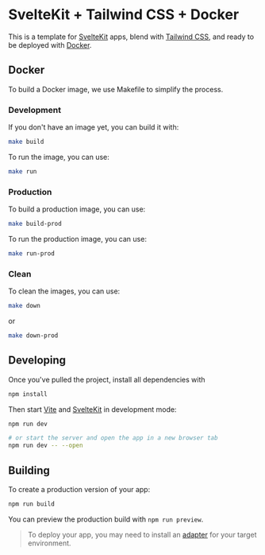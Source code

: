 # SvelteKit + Tailwind CSS + Docker

This is a template for [SvelteKit](https://kit.svelte.dev) apps, blend with [Tailwind CSS](https://tailwindcss.com/), and ready to be deployed with [Docker](https://www.docker.com/).

## Docker

To build a Docker image, we use Makefile to simplify the process. 

### Development

If you don't have an image yet, you can build it with:
```bash
make build
```

To run the image, you can use:
```bash
make run
```

### Production

To build a production image, you can use:
```bash
make build-prod
```

To run the production image, you can use:
```bash
make run-prod
```

### Clean

To clean the images, you can use:
```bash
make down
```
or
```bash
make down-prod
```

## Developing

Once you've pulled the project, install all dependencies with 

```bash 
npm install
```

Then start [Vite](https://vitejs.dev) and [SvelteKit](https://kit.svelte.dev) in development mode:

```bash
npm run dev

# or start the server and open the app in a new browser tab
npm run dev -- --open
```

## Building

To create a production version of your app:

```bash
npm run build
```

You can preview the production build with `npm run preview`.

> To deploy your app, you may need to install an [adapter](https://kit.svelte.dev/docs/adapters) for your target environment.

